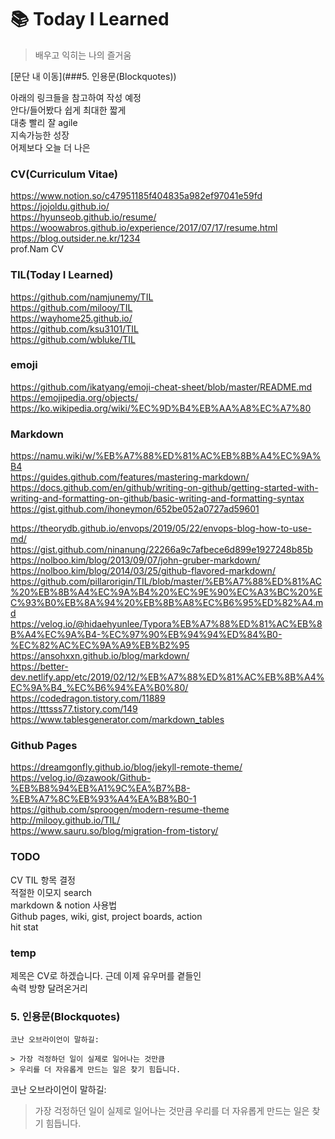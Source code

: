# :books: Today I Learned 

>배우고 익히는 나의 즐거움

[문단 내 이동](###5. 인용문(Blockquotes))

아래의 링크들을 참고하여 작성 예정  
안다/들어봤다 쉽게 최대한 짧게  
대충 빨리 잘 agile  
지속가능한 성장  
어제보다 오늘 더 나은  

### CV(Curriculum Vitae)
https://www.notion.so/c47951185f404835a982ef97041e59fd  
https://jojoldu.github.io/  
https://hyunseob.github.io/resume/  
https://woowabros.github.io/experience/2017/07/17/resume.html  
https://blog.outsider.ne.kr/1234  
prof.Nam CV  
  
### TIL(Today I Learned)
https://github.com/namjunemy/TIL  
https://github.com/milooy/TIL  
https://wayhome25.github.io/  
https://github.com/ksu3101/TIL  
https://github.com/wbluke/TIL  

### emoji
https://github.com/ikatyang/emoji-cheat-sheet/blob/master/README.md  
https://emojipedia.org/objects/  
https://ko.wikipedia.org/wiki/%EC%9D%B4%EB%AA%A8%EC%A7%80  

### Markdown
https://namu.wiki/w/%EB%A7%88%ED%81%AC%EB%8B%A4%EC%9A%B4  
https://guides.github.com/features/mastering-markdown/ 
https://docs.github.com/en/github/writing-on-github/getting-started-with-writing-and-formatting-on-github/basic-writing-and-formatting-syntax  
https://gist.github.com/ihoneymon/652be052a0727ad59601  

https://theorydb.github.io/envops/2019/05/22/envops-blog-how-to-use-md/  
https://gist.github.com/ninanung/22266a9c7afbece6d899e1927248b85b  
https://nolboo.kim/blog/2013/09/07/john-gruber-markdown/  
https://nolboo.kim/blog/2014/03/25/github-flavored-markdown/  
https://github.com/pillarorigin/TIL/blob/master/%EB%A7%88%ED%81%AC%20%EB%8B%A4%EC%9A%B4%20%EC%9E%90%EC%A3%BC%20%EC%93%B0%EB%8A%94%20%EB%8B%A8%EC%B6%95%ED%82%A4.md  
https://velog.io/@hidaehyunlee/Typora%EB%A7%88%ED%81%AC%EB%8B%A4%EC%9A%B4-%EC%97%90%EB%94%94%ED%84%B0-%EC%82%AC%EC%9A%A9%EB%B2%95  
https://ansohxxn.github.io/blog/markdown/  
https://better-dev.netlify.app/etc/2019/02/12/%EB%A7%88%ED%81%AC%EB%8B%A4%EC%9A%B4_%EC%B6%94%EA%B0%80/  
https://codedragon.tistory.com/11889  
https://tttsss77.tistory.com/149  
https://www.tablesgenerator.com/markdown_tables  

### Github Pages
https://dreamgonfly.github.io/blog/jekyll-remote-theme/  
https://velog.io/@zawook/Github-%EB%B8%94%EB%A1%9C%EA%B7%B8-%EB%A7%8C%EB%93%A4%EA%B8%B0-1  
https://github.com/sproogen/modern-resume-theme  
http://milooy.github.io/TIL/  
https://www.sauru.so/blog/migration-from-tistory/  

### TODO
CV TIL 항목 결정  
적절한 이모지 search  
markdown & notion 사용법  
Github pages, wiki, gist, project boards, action  
hit stat  

### temp
제목은 CV로 하겠습니다. 근데 이제 유우머를 곁들인  
속력 방향 달려온거리  


### 5. 인용문(Blockquotes)

```
코난 오브라이언이 말하길:

> 가장 걱정하던 일이 실제로 일어나는 것만큼
> 우리를 더 자유롭게 만드는 일은 찾기 힘듭니다.
```

코난 오브라이언이 말하길:

> 가장 걱정하던 일이 실제로 일어나는 것만큼
> 우리를 더 자유롭게 만드는 일은 찾기 힘듭니다.

